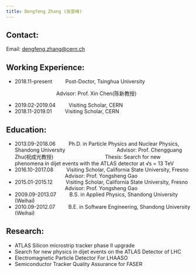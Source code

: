 ```yaml
---
title: Dengfeng Zhang (张登峰)
---
```


Contact:
---
Email: dengfeng.zhang@cern.ch 

Working Experience:
---

* 2018.11-present   &emsp;&emsp;    Post-Doctor, Tsinghua University    

&emsp;&emsp;&emsp;&emsp;&emsp;&emsp;&emsp;&emsp;&emsp;&ensp;    Advisor: Prof. Xin Chen(陈新教授)
* 2019.02-2019.04   &emsp;&emsp;    Visiting Scholar, CERN
* 2018.11-2019.01   &emsp;&emsp;    Visiting Scholar, CERN


Education:
---
* 2013.09-2018.06   &emsp;&emsp;    Ph.D. in Particle Physics and Nuclear Physics, Shandong University
&emsp;&emsp;&emsp;&emsp;&emsp;&emsp;&emsp;&emsp;&emsp;&ensp;    Advisor: Prof. Chengguang Zhu(祝成光教授)
&emsp;&emsp;&emsp;&emsp;&emsp;&emsp;&emsp;&emsp;&emsp;&ensp;    Thesis: Search for new phenomena in dijet events with the ATLAS detector at √s = 13 TeV
* 2016.10-2017.08   &emsp;&emsp;    Visiting Scholar, California State University, Fresno
&emsp;&emsp;&emsp;&emsp;&emsp;&emsp;&emsp;&emsp;&emsp;&ensp;    Advisor: Prof. Yongsheng Gao
* 2015.01-2015.12   &emsp;&emsp;    Visiting Scholar, California State University, Fresno
&emsp;&emsp;&emsp;&emsp;&emsp;&emsp;&emsp;&emsp;&emsp;&ensp;    Advisor: Prof. Yongsheng Gao
* 2009.09-2013.07   &emsp;&emsp;    B.S. in Applied Physics, Shandong University (Weihai)
* 2010.09-2012.07   &emsp;&emsp;    B.E. in Software Engineering, Shandong University (Weihai)

Research:
---
* ATLAS Silicon microstrip tracker phase II upgrade
* Search for new physics in dijet events on the ATLAS Detector of LHC
* Electromagnetic Particle Detector For LHAASO
* Semiconductor Tracker Quality Assurance for FASER
